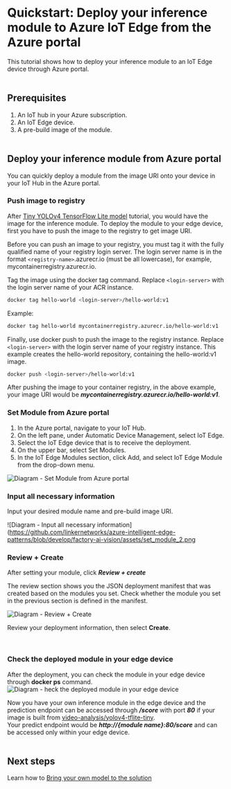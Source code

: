 # Quickstart: Deploy your inference module to Azure IoT Edge from the Azure portal

This tutorial shows how to deploy your inference module to an IoT Edge device through Azure portal. <br/><br/>



## Prerequisites

1. An IoT hub in your Azure subscription.
2. An IoT Edge device.
3. A pre-build image of the module. <br/><br/>


## Deploy your inference module from Azure portal

You can quickly deploy a module from the image URI onto your device in your IoT Hub in the Azure portal.

### Push image to registry

After [Tiny YOLOv4 TensorFlow Lite model](https://github.com/Azure/live-video-analytics/tree/master/utilities/video-analysis/yolov4-tflite-tiny) tutorial, you would have the image for the inference module. To deploy the module to your edge device, first you have to push the image to the registry to get image URI.

Before you can push an image to your registry, you must tag it with the fully qualified name of your registry login server. The login server name is in the format `<registry-name>`.azurecr.io (must be all lowercase), for example, mycontainerregistry.azurecr.io.

Tag the image using the docker tag command. Replace `<login-server>` with the login server name of your ACR instance.

```bash
docker tag hello-world <login-server>/hello-world:v1
```

Example:

```bash
docker tag hello-world mycontainerregistry.azurecr.io/hello-world:v1
```

Finally, use docker push to push the image to the registry instance. Replace `<login-server>` with the login server name of your registry instance. This example creates the hello-world repository, containing the hello-world:v1 image.

```bash
docker push <login-server>/hello-world:v1
```

After pushing the image to your container registry, in the above example, your image URI would be ***mycontainerregistry.azurecr.io/hello-world:v1***.
<br>
 
### Set Module from Azure portal
 
1. In the Azure portal, navigate to your IoT Hub.
2. On the left pane, under Automatic Device Management, select IoT Edge.
3. Select the IoT Edge device that is to receive the deployment.
4. On the upper bar, select Set Modules.
5. In the IoT Edge Modules section, click Add, and select IoT Edge Module from the drop-down menu.

![Diagram - Set Module from Azure portal](https://github.com/linkernetworks/azure-intelligent-edge-patterns/blob/develop/factory-ai-vision/assets/set_module_1.png)
</br>

  
### Input all necessary information

Input your desired module name and pre-build image URI.

![Diagram - Input all necessary information](https://github.com/linkernetworks/azure-intelligent-edge-patterns/blob/develop/factory-ai-vision/assets/set_module_2.png
</br>

### Review + Create

After setting your module, click ***Review + create***
</br>

The review section shows you the JSON deployment manifest that was created based on the modules you set. Check whether the module you set in the previous section is defined in the manifest.

![Diagram - Review + Create](https://github.com/linkernetworks/azure-intelligent-edge-patterns/blob/develop/factory-ai-vision/assets/set_module_3.png)

  

Review your deployment information, then select **Create**.

</br>

  
### Check the deployed module in your edge device
After the deployment, you can check the module in your edge device through **docker ps** command.
![Diagram - heck the deployed module in your edge device](https://github.com/linkernetworks/azure-intelligent-edge-patterns/blob/develop/factory-ai-vision/assets/set_module_4.png)
</br>

Now you have your own inference module in the edge device and the prediction endpoint can be accessed through ***/score*** with port ***80*** if your image is built from [video-analysis/yolov4-tflite-tiny](https://github.com/Azure/live-video-analytics/tree/master/utilities/video-analysis/yolov4-tflite-tiny).</br>
Your predict endpoint would be ***http://{module name}:80/score*** and can be accessed only within your edge device.
</br></br>


## Next steps

Learn how to [Bring your own model to the solution](Bring_your_own_model.md)
